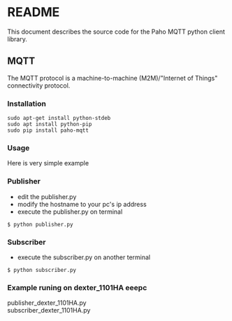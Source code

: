 # README
This document describes the source code for the Paho MQTT python client library.  

## MQTT
The MQTT protocol is a machine-to-machine (M2M)/"Internet of Things" connectivity protocol.  

### Installation
```
sudo apt-get install python-stdeb
sudo apt install python-pip
sudo pip install paho-mqtt
```

### Usage
Here is very simple example  

### Publisher
- edit the publisher.py
- modify the hostname to your pc's ip address
- execute the publisher.py on terminal
```
$ python publisher.py
```

### Subscriber
- execute the subscriber.py on another terminal
```
$ python subscriber.py
```

### Example runing on dexter_1101HA eeepc
 publisher_dexter_1101HA.py  
 subscriber_dexter_1101HA.py
 
